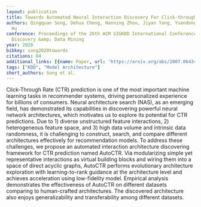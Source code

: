 ```yaml
---
layout: publication
title: Towards Automated Neural Interaction Discovery For Click-through Rate Prediction
authors: Qingquan Song, Dehua Cheng, Hanning Zhou, Jiyan Yang, Yuandong Tian, Xia
  Hu
conference: Proceedings of the 26th ACM SIGKDD International Conference on Knowledge
  Discovery &amp; Data Mining
year: 2020
bibkey: song2020towards
citations: 84
additional_links: [{name: Paper, url: 'https://arxiv.org/abs/2007.06434'}]
tags: ["KDD", "Model Architecture"]
short_authors: Song et al.
---
```

Click-Through Rate (CTR) prediction is one of the most important machine
learning tasks in recommender systems, driving personalized experience for
billions of consumers. Neural architecture search (NAS), as an emerging field,
has demonstrated its capabilities in discovering powerful neural network
architectures, which motivates us to explore its potential for CTR predictions.
Due to 1) diverse unstructured feature interactions, 2) heterogeneous feature
space, and 3) high data volume and intrinsic data randomness, it is challenging
to construct, search, and compare different architectures effectively for
recommendation models. To address these challenges, we propose an automated
interaction architecture discovering framework for CTR prediction named
AutoCTR. Via modularizing simple yet representative interactions as virtual
building blocks and wiring them into a space of direct acyclic graphs, AutoCTR
performs evolutionary architecture exploration with learning-to-rank guidance
at the architecture level and achieves acceleration using low-fidelity model.
Empirical analysis demonstrates the effectiveness of AutoCTR on different
datasets comparing to human-crafted architectures. The discovered architecture
also enjoys generalizability and transferability among different datasets.